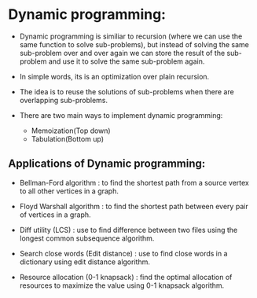 # Dynamic programming:
 
* Dynamic programming is similiar to recursion (where we can use the same function to solve sub-problems), but instead of solving the same sub-problem over and over again we can store the result of the sub-problem and use it to solve the same sub-problem again.

* In simple words, its is an optimization over plain recursion.

* The idea is to reuse the solutions of sub-problems when there are overlapping sub-problems.

* There are two main ways to implement dynamic programming:
    * Memoization(Top down)
    * Tabulation(Bottom up)

## Applications of Dynamic programming:

* Bellman-Ford algorithm : to find the shortest path from a source vertex to all other vertices in a graph.

* Floyd Warshall algorithm : to find the shortest path between every pair of vertices in a graph.

* Diff utility (LCS) : use to find difference between two files using the longest common subsequence algorithm.

* Search close words (Edit distance) : use to find close words in a dictionary using edit distance algorithm.

* Resource allocation (0-1 knapsack) : find the optimal allocation of resources to maximize the value using 0-1 knapsack algorithm.